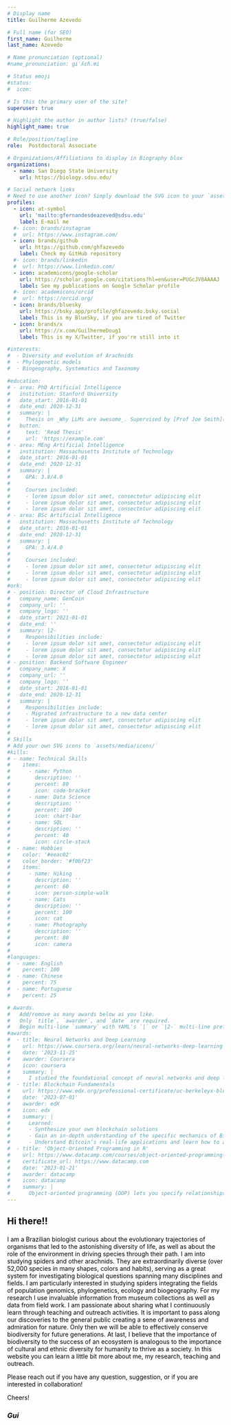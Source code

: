 ```yaml
---
# Display name
title: Guilherme Azevedo

# Full name (for SEO)
first_name: Guilherme
last_name: Azevedo

# Name pronunciation (optional)
#name_pronunciation: ɡiˈʎɛɦ.mi

# Status emoji
#status:
#  icon: 

# Is this the primary user of the site?
superuser: true

# Highlight the author in author lists? (true/false)
highlight_name: true

# Role/position/tagline
role:  Postdoctoral Associate

# Organizations/Affiliations to display in Biography blox
organizations:
  - name: San Diego State University
    url: https://biology.sdsu.edu/

# Social network links
# Need to use another icon? Simply download the SVG icon to your `assets/media/icons/` folder.
profiles:
  - icon: at-symbol
    url: 'mailto:gfernandesdeazeved@sdsu.edu'
    label: E-mail me
  #- icon: brands/instagram
  #  url: https://www.instagram.com/
  - icon: brands/github
    url: https://github.com/ghfazevedo
    label: Check my GitHub repository
  #- icon: brands/linkedin
  #  url: https://www.linkedin.com/
  - icon: academicons/google-scholar
    url: https://scholar.google.com/citations?hl=en&user=PUGcJV8AAAAJ
    label: See my publications on Google Scholar profile
  #- icon: academicons/orcid
  #  url: https://orcid.org/
  - icon: brands/bluesky
    url: https://bsky.app/profile/ghfazevedo.bsky.social
    label: This is my BlueSky, if you are tired of Twitter
  - icon: brands/x
    url: https://x.com/GuilhermeDoug1
    label: This is my X/Twitter, if you're still into it

#interests:
#  - Diversity and evolution of Arachnids
#  - Phylogenetic models
#  - Biogeography, Systematics and Taxonomy

#education:
# - area: PhD Artificial Intelligence
#   institution: Stanford University
#   date_start: 2016-01-01
#   date_end: 2020-12-31
#   summary: |
#     Thesis on _Why LLMs are awesome_. Supervised by [Prof Joe Smith](https://example.com). Presented papers at 5 IEEE conferences with the contributions being published in 2 Springer journals.
#   button:
#     text: 'Read Thesis'
#     url: 'https://example.com'
# - area: MEng Artificial Intelligence
#   institution: Massachusetts Institute of Technology
#   date_start: 2016-01-01
#   date_end: 2020-12-31
#   summary: |
#     GPA: 3.8/4.0
#
#     Courses included:
#     - lorem ipsum dolor sit amet, consectetur adipiscing elit
#     - lorem ipsum dolor sit amet, consectetur adipiscing elit
#     - lorem ipsum dolor sit amet, consectetur adipiscing elit
# - area: BSc Artificial Intelligence
#   institution: Massachusetts Institute of Technology
#   date_start: 2016-01-01
#   date_end: 2020-12-31
#   summary: |
#     GPA: 3.4/4.0
#     
#     Courses included:
#     - lorem ipsum dolor sit amet, consectetur adipiscing elit
#     - lorem ipsum dolor sit amet, consectetur adipiscing elit
#     - lorem ipsum dolor sit amet, consectetur adipiscing elit
#ork:
# - position: Director of Cloud Infrastructure
#   company_name: GenCoin
#   company_url: ''
#   company_logo: ''
#   date_start: 2021-01-01
#   date_end: ''
#   summary: |2-
#     Responsibilities include:
#     - lorem ipsum dolor sit amet, consectetur adipiscing elit
#     - lorem ipsum dolor sit amet, consectetur adipiscing elit
#     - lorem ipsum dolor sit amet, consectetur adipiscing elit
# - position: Backend Software Engineer
#   company_name: X
#   company_url: ''
#   company_logo: ''
#   date_start: 2016-01-01
#   date_end: 2020-12-31
#   summary: |
#     Responsibilities include:
#     - Migrated infrastructure to a new data center
#     - lorem ipsum dolor sit amet, consectetur adipiscing elit
#     - lorem ipsum dolor sit amet, consectetur adipiscing elit
#
# Skills
# Add your own SVG icons to `assets/media/icons/`
#kills:
# - name: Technical Skills
#    items:
#      - name: Python
#        description: ''
#        percent: 80
#        icon: code-bracket
#      - name: Data Science
#        description: ''
#        percent: 100
#        icon: chart-bar
#      - name: SQL
#        description: ''
#        percent: 40
#        icon: circle-stack
#  - name: Hobbies
#    color: '#eeac02'
#    color_border: '#f0bf23'
#    items:
#      - name: Hiking
#        description: ''
#        percent: 60
#        icon: person-simple-walk
#      - name: Cats
#        description: ''
#        percent: 100
#        icon: cat
#      - name: Photography
#        description: ''
#        percent: 80
#        icon: camera
#
#languages:
#  - name: English
#    percent: 100
#  - name: Chinese
#    percent: 75
#  - name: Portuguese
#    percent: 25

# Awards.
#   Add/remove as many awards below as you like.
#   Only `title`, `awarder`, and `date` are required.
#   Begin multi-line `summary` with YAML's `|` or `|2-` multi-line prefix and indent 2 spaces below.
#awards:
#  - title: Neural Networks and Deep Learning
#    url: https://www.coursera.org/learn/neural-networks-deep-learning
#    date: '2023-11-25'
#    awarder: Coursera
#    icon: coursera
#    summary: |
#      I studied the foundational concept of neural networks and deep learning. By the end, I was familiar with the significant technological #trends driving the rise of deep learning; build, train, and apply fully connected deep neural networks; implement efficient (vectorized) #neural networks; identify key parameters in a neural network’s architecture; and apply deep learning to your own applications.
#  - title: Blockchain Fundamentals
#    url: https://www.edx.org/professional-certificate/uc-berkeleyx-blockchain-fundamentals
#    date: '2023-07-01'
#    awarder: edX
#    icon: edx
#    summary: |
#      Learned:
#      - Synthesize your own blockchain solutions
#      - Gain an in-depth understanding of the specific mechanics of Bitcoin
#      - Understand Bitcoin’s real-life applications and learn how to attack and destroy Bitcoin, Ethereum, smart contracts and Dapps, and #alternatives to Bitcoin’s Proof-of-Work consensus algorithm
#  - title: 'Object-Oriented Programming in R'
#    url: https://www.datacamp.com/courses/object-oriented-programming-with-s3-and-r6-in-r
#    certificate_url: https://www.datacamp.com
#    date: '2023-01-21'
#    awarder: datacamp
#    icon: datacamp
#    summary: |
#      Object-oriented programming (OOP) lets you specify relationships between functions and the objects that they can act on, helping you manage complexity in your code. This is an intermediate level course, providing an introduction to OOP, using the S3 and R6 systems. S3 is #a reat day-to-day R programming tool that simplifies some of the functions that you write. R6 is especially useful for industry-specific analyses, working with web APIs, and building GUIs.
---
```


## <p style="color:#000000 "> Hi there!!  </p>

<p style="color:#000000 ">I am a Brazilian biologist curious about the evolutionary trajectories of organisms that led to the astonishing diversity of life, as well as about the role of the environment in driving species through their path. I am into studying spiders and other arachnids. They are extraordinarily diverse (over 52,000 species in many shapes, colors and habits), serving as a great system for investigating biological questions spanning many disciplines and fields. I am particularly interested in studying spiders integrating the fields of population genomics, phylogenetics, ecology and biogeography. For my research I use invaluable information from museum collections as well as data from field work. I am passionate about sharing what I continuously learn through teaching and outreach activities. It is important to pass along our discoveries to the general public creating a sene of awareness and admiration for nature. Only then we will be able to effectively conserve biodiversity for future generations. At last, I believe that the importance of biodiversity to the success of an ecosystem is analogous to the importance of cultural and ethnic diversity for humanity to thrive as a society. In this website you can learn a little bit more about me, my research, teaching and outreach.  </p>
<p style="color:#000000 "> Please reach out if you have any question, suggestion, or if you are interested in collaboration! </p>

<p style="color:#000000 "> Cheers! </p>

### <p style="color:#000000 "> *Gui* </p>










































